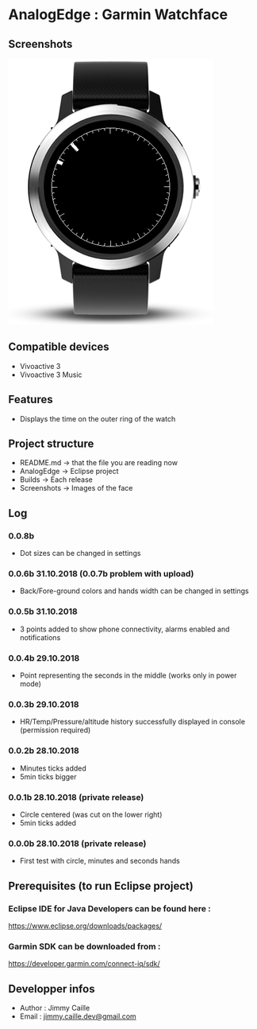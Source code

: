 # AnalogEdge : Garmin Watchface

## Screenshots
![alt text](https://raw.githubusercontent.com/jimmycaille/AnalogEdge/master/Screenshots/AnalogEdge_2.png "Screenshot 1")

## Compatible devices
* Vivoactive 3
* Vivoactive 3 Music

## Features
* Displays the time on the outer ring of the watch

## Project structure
- README.md      -> that the file you are reading now
- AnalogEdge     -> Eclipse project
- Builds         -> Each release
- Screenshots    -> Images of the face

## Log
### 0.0.8b
* Dot sizes can be changed in settings

### 0.0.6b 31.10.2018 (0.0.7b problem with upload)
* Back/Fore-ground colors and hands width can be changed in settings

### 0.0.5b 31.10.2018
* 3 points added to show phone connectivity, alarms enabled and notifications

### 0.0.4b 29.10.2018
* Point representing the seconds in the middle (works only in power mode)

### 0.0.3b 29.10.2018
* HR/Temp/Pressure/altitude history successfully displayed in console (permission required)

### 0.0.2b 28.10.2018
* Minutes ticks added
* 5min ticks bigger

### 0.0.1b 28.10.2018 (private release) 
* Circle centered (was cut on the lower right)
* 5min ticks added

### 0.0.0b 28.10.2018 (private release)
* First test with circle, minutes and seconds hands

## Prerequisites (to run Eclipse project)
### Eclipse IDE for Java Developers can be found here :
https://www.eclipse.org/downloads/packages/
### Garmin SDK can be downloaded from :
https://developer.garmin.com/connect-iq/sdk/

## Developper infos
- Author : Jimmy Caille
- Email  : jimmy.caille.dev@gmail.com
